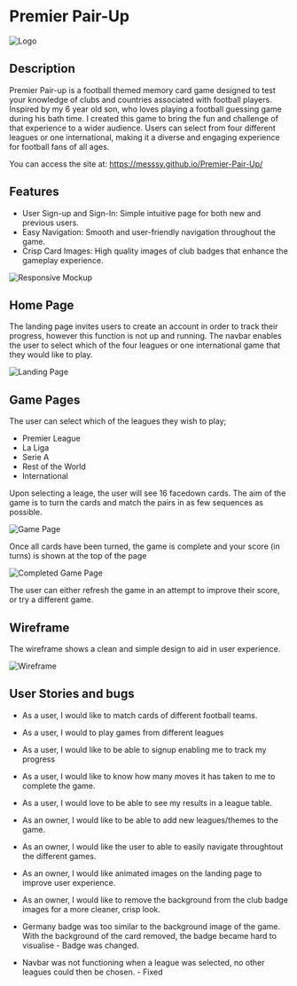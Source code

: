 # Premier Pair-Up

![Logo](docs/images/premier-pair-up-high-resolution-logo-transparent.png)

## Description

Premier Pair-up is a football themed memory card game designed to test your knowledge of clubs and countries associated with football players. Inspired by my 6 year old son, who loves playing a football guessing game during his bath time. I created this game to bring the fun and challenge of that experience to a wider audience. Users can select from four different leagues or one international, making it a diverse and engaging experience for football fans of all ages.

You can access the site at: https://messsy.github.io/Premier-Pair-Up/

## Features

* User Sign-up and Sign-In: Simple intuitive page for both new and previous users.
* Easy Navigation: Smooth and user-friendly navigation throughout the game.
* Crisp Card Images: High quality images of club badges that enhance the gameplay experience.

![Responsive Mockup](docs/images/amiresponsive.png)

## Home Page

The landing page invites users to create an account in order to track their progress, however this function is not up and running. The navbar enables the user to select which of the four leagues or one international game that they would like to play.

![Landing Page](docs/images/landingpage.png)

## Game Pages

The user can select which of the leagues they wish to play;

* Premier League
* La Liga
* Serie A
* Rest of the World
* International

Upon selecting a leage, the user will see 16 facedown cards. The aim of the game is to turn the cards and match the pairs in as few sequences as possible.

![Game Page](docs/images/gamepage.png)

Once all cards have been turned, the game is complete and your score (in turns) is shown at the top of the page

![Completed Game Page](docs/images/completedgamepage.png)

The user can either refresh the game in an attempt to improve their score, or try a different game.


## Wireframe

The wireframe shows a clean and simple design to aid in user experience.

![Wireframe](docs/images/wireframe.png)


## User Stories and bugs

* As a user, I would like to match cards of different football teams.
* As a user, I would to play games from different leagues
* As a user, I would like to be able to signup enabling me to track my progress
* As a user, I would like to know how many moves it has taken to me to complete the game.
* As a user, I would love to be able to see my results in a league table.
* As an owner, I would like to be able to add new leagues/themes to the game.
* As an owner, I would like the user to able to easily navigate throughtout the different games.
* As an owner, I would like animated images on the landing page to improve user experience.
* As an owner, I would like to remove the background from the club badge images for a more cleaner, crisp look.


* Germany badge was too similar to the background image of the game. With the background of the card removed, the badge became hard to visualise - Badge was changed.
* Navbar was not functioning when a league was selected, no other leagues could then be chosen. - Fixed


##
